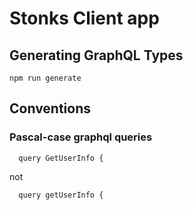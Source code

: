 # Stonks Client app

## Generating GraphQL Types

```
npm run generate
```

## Conventions

### Pascal-case graphql queries

```
  query GetUserInfo {
```

not

```
  query getUserInfo {
```
